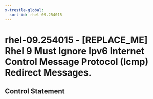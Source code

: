 ```yaml
---
x-trestle-global:
  sort-id: rhel-09.254015
---
```


# rhel-09.254015 - \[REPLACE_ME\] Rhel 9 Must Ignore Ipv6 Internet Control Message Protocol (Icmp) Redirect Messages.

## Control Statement
